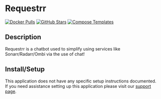 # Requestrr

[![Docker Pulls](https://img.shields.io/docker/pulls/linuxserver/requestrr?style=flat-square&color=607D8B&label=docker%20pulls&logo=docker)](https://hub.docker.com/r/linuxserver/requestrr)
[![GitHub Stars](https://img.shields.io/github/stars/linuxserver/docker-requestrr?style=flat-square&color=607D8B&label=github%20stars&logo=github)](https://github.com/linuxserver/docker-requestrr)
[![Compose Templates](https://img.shields.io/static/v1?style=flat-square&color=607D8B&label=compose&message=templates)](https://github.com/GhostWriters/DockSTARTer/tree/master/compose/.apps/requestrr)

## Description

Requestrr is a chatbot used to simplify using services like Sonarr/Radarr/Ombi
via the use of chat!

## Install/Setup

This application does not have any specific setup instructions documented. If
you need assistance setting up this application please visit our
[support page](https://dockstarter.com/basics/support/).
